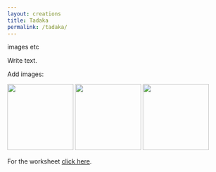 ```yaml
---
layout: creations
title: Tadaka
permalink: /tadaka/
---
```


images etc

Write text.

Add images:

<div class="pictures-container">
 <img src="../images/outreach/floor1_grid.jpg" class="shrinkToFit" height="150">

 <img src="../images/outreach/floor2_grid.jpg" class="shrinkToFit" height="150">

 <img src="../images/outreach/floor3_grid.jpg" class="shrinkToFit" height="150">
</div>


For the worksheet <a href="../images/worksheets/perspective_worksheet.pdf">click here</a>.
